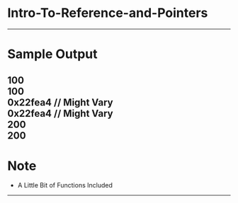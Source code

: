 # Intro-To-Reference-and-Pointers
---
# Sample Output
100  
100  
0x22fea4 // Might Vary  
0x22fea4 // Might Vary  
200  
200  
---
# Note
- A Little Bit of Functions Included
---

